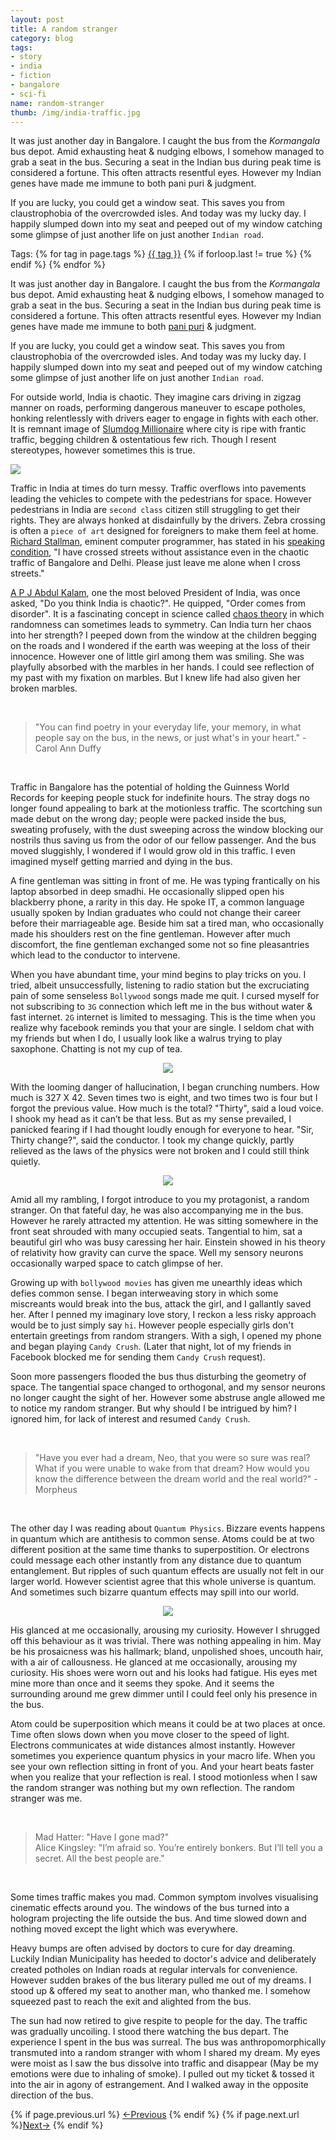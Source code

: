 ```yaml
---
layout: post
title: A random stranger
category: blog
tags:
- story 
- india 
- fiction
- bangalore
- sci-fi
name: random-stranger
thumb: /img/india-traffic.jpg
---
```


<p>It was just another day in Bangalore. I caught the bus from the <i>Kormangala</i> bus depot. Amid exhausting heat & nudging elbows, I somehow managed to grab a seat in the bus. Securing a seat in the Indian bus during peak time is considered a fortune. This often attracts resentful eyes. However my Indian genes have made me immune to both pani puri & judgment.</p>


If you are lucky, you could get a window seat. This saves you from claustrophobia of the overcrowded isles. And today was my lucky day. I happily slumped down into my seat and peeped out of my window catching some glimpse of just another life on just another `Indian road`.<!-- truncate_here -->

<p>Tags: {% for tag in page.tags %} <a class="mytag" href="/tag/{{ tag }}" title="View posts tagged with &quot;{{ tag }}&quot;">{{ tag }}</a>  {% if forloop.last != true %} {% endif %} {% endfor %} </p>

It was just another day in Bangalore. I caught the bus from the *Kormangala* bus depot. Amid exhausting heat & nudging elbows, I somehow managed to grab a seat in the bus. Securing a seat in the Indian bus during peak time is considered a fortune. This often attracts resentful eyes. However my Indian genes have made me immune to both [pani puri](https://en.wikipedia.org/wiki/Panipuri) & judgment. 

If you are lucky, you could get a window seat. This saves you from claustrophobia of the overcrowded isles. And today was my lucky day. I happily slumped down into my seat and peeped out of my window catching some glimpse of just another life on just another `Indian road`.

For outside world, India is chaotic. They imagine cars driving in zigzag manner on roads, performing dangerous maneuver to escape potholes, honking relentlessly with drivers eager to engage in fights with each other. It is remnant image of [Slumdog Millionaire](https://en.wikipedia.org/wiki/Slumdog_Millionaire) where city is ripe with frantic traffic, begging children & ostentatious few rich. Though I resent stereotypes, however sometimes this is true.

<p> 
<img src="{{ root_url }}/img/india-traffic.jpg" >
</p>

Traffic in India at times do turn messy. Traffic overflows into pavements leading the vehicles to compete with the pedestrians for space. However pedestrians in India are `second class` citizen still struggling to get their rights. They are always honked at disdainfully by the drivers. Zebra crossing is often a `piece of art` designed for foreigners to make them feel at home. [Richard Stallman](https://en.wikipedia.org/wiki/Richard_Stallman), eminent computer programmer, has stated in his [speaking condition](https://github.com/ddol/rre-rms/blob/master/rider.txt), "I have crossed streets without assistance even in the chaotic traffic of Bangalore and Delhi. Please just leave me alone when I cross streets."


[A P J Abdul Kalam](https://en.wikipedia.org/wiki/A._P._J._Abdul_Kalam), one the most beloved President of India, was once asked, "Do you think India is chaotic?". He quipped, "Order comes from disorder". It is a fascinating concept in science called [chaos theory](https://en.wikipedia.org/wiki/Chaos_theory) in which randomness can sometimes leads to symmetry. Can India turn her chaos into her strength? I peeped down from the window at the children begging on the roads and I wondered if the earth was weeping at the loss of their innocence. However one of little girl among them was smiling. She was playfully absorbed with the marbles in her hands. I could see reflection of my past with my fixation on marbles. But I knew life had also given her broken marbles.

<br> 
<blockquote>
"You can find poetry in your everyday life, your memory, in what people say on the bus, in the news, or just what's in your heart." - Carol Ann Duffy 
</blockquote>
<br>

Traffic in Bangalore has the potential of holding the Guinness World Records for keeping people stuck for indefinite hours. The stray dogs no longer found appealing to bark at the motionless traffic. The scortching sun made debut on the wrong day; people were packed inside the bus, sweating profusely, with the dust sweeping across the window blocking our nostrils thus saving us from the odor of our fellow passenger. And the bus moved sluggishly, I wondered if I would grow old in this traffic. I even imagined myself getting married and dying in the bus.

A fine gentleman was sitting in front of me. He was typing frantically on his laptop absorbed in deep smadhi. He occasionally slipped open his blackberry phone, a rarity in this day. He spoke IT, a common language usually spoken by Indian graduates who could not change their career before their marriageable age. Beside him sat a tired man, who occasionally made his shoulders rest on the fine gentleman. However after much discomfort, the fine gentleman exchanged some not so fine pleasantries which lead to the conductor to intervene.

When you have abundant time, your mind begins to play tricks on you. I tried, albeit unsuccessfully, listening to radio station but the excruciating pain of some senseless `Bollywood` songs made me quit. I cursed myself for not subscribing to `3G` connection which left me in the bus without water & fast internet. `2G` internet is limited to messaging. This is the time when you realize why facebook reminds you that your are single. I seldom chat with my friends but when I do, I usually look like a walrus trying to play saxophone. Chatting is not my cup of tea.

<p> 
<center>
<img src="{{ root_url }}/img/walrus.jpg" >
</center>
</p>

With the looming danger of hallucination, I began crunching numbers. How much is 327 X 42. Seven times two is eight, and two times two is four but I forgot the previous value. How much is the total? "Thirty", said a loud voice. I shook my head as it can’t be that less. But as my sense prevailed, I panicked fearing if I had thought loudly enough for everyone to hear. "Sir, Thirty change?", said the conductor. I took my change quickly, partly relieved as the laws of the physics were not broken and I could still think quietly.

<p> 
<center>
<img src="{{ root_url }}/img/laws-physics.gif" >
</center>
</p>

Amid all my rambling, I forgot introduce to you my protagonist, a random stranger. On that fateful day, he was also accompanying me in the bus. However he rarely attracted my attention. He was sitting somewhere in the front seat shrouded with many occupied seats. Tangential to him, sat a beautiful girl who was busy caressing her hair. Einstein showed in his theory of relativity how gravity can curve the space. Well my sensory neurons occasionally warped space to catch glimpse of her. 

Growing up  with `bollywood movies` has given me unearthly ideas which defies common sense. I began interweaving story in which some miscreants would break into the bus, attack the girl, and I gallantly saved her. After I penned my imaginary love story, I reckon a less risky approach would be to just simply say `hi`. However people especially girls don't entertain greetings from random strangers. With a sigh, I opened my phone and began playing `Candy Crush`. (Later that night, lot of my friends in Facebook blocked me for sending them `Candy Crush` request). 

Soon more passengers flooded the bus thus disturbing the geometry of space. The tangential space changed to orthogonal, and my sensor neurons no longer caught the sight of her. However some abstruse angle allowed me to notice my random stranger. But why should I be intrigued by him? I ignored him, for lack of interest and resumed `Candy Crush`.

<br>
<blockquote>
"Have you ever had a dream, Neo, that you were so sure was real? What if you were unable to wake from that dream? How would you know the difference between the dream world and the real world?" - Morpheus
</blockquote>
<br>

The other day I was reading about `Quantum Physics`. Bizzare events happens in quantum which are antithesis to common sense. Atoms could be at two different position at the same time thanks to superpostition. Or electrons could message each other instantly from any distance due to quantum entanglement. But ripples of such quantum effects are usually not felt in our larger world. However scientist agree that this whole universe is quantum. And sometimes such bizarre quantum effects may spill into our world. 

<p> 
<center>
<img src="{{ root_url }}/img/atom-superposition.jpg" >
</center>
</p>

His glanced at me occasionally, arousing my curiosity. However I shrugged off this behaviour as it was trivial. There was nothing appealing in him. May be his prosaicness was his hallmark; bland, unpolished shoes, uncouth hair, with a air of callousness. He glanced at me occasionally, arousing my curiosity. His shoes were worn out and his looks had fatigue. His eyes met mine more than once and it seems they spoke. And it seems the surrounding around me grew dimmer until I could feel only his presence in the bus. 

Atom could be superposition which means it could be at two places at once. Time often slows down when you move closer to the speed of light. Electrons communicates at wide distances almost instantly. However sometimes you experience quantum physics in your macro life. When you see your own reflection sitting in front of you. And your heart beats faster when you realize that your reflection is real. I stood motionless when I saw the random stranger was nothing but my own reflection. The random stranger was me. 

<br> 
<blockquote>
Mad Hatter: "Have I gone mad?" <br>
Alice Kingsley: "I’m afraid so. You’re entirely bonkers. But I’ll tell you a secret. All the best people are."
</blockquote>
<br>

Some times traffic makes you mad. Common symptom involves visualising cinematic effects around you. The windows of the bus turned into a hologram projecting the life outside the bus. And time slowed down and nothing moved except the light which was everywhere. 

Heavy bumps are often advised by doctors to cure for day dreaming. Luckily Indian Municipality has heeded to doctor's advice and deliberately created potholes on Indian roads at regular intervals for convenience. However sudden brakes of the bus literary pulled me out of my dreams. I stood up & offered my seat to another man, who thanked me. I somehow squeezed past to reach the exit and alighted from the bus.

The sun had now retired to give respite to people for the day. The traffic was gradually uncoiling. I stood there watching the bus depart. The experience I spent in the bus was surreal. The bus was anthropomorphically transmuted into a random stranger with whom I shared my dream. My eyes were moist as I saw the bus dissolve into traffic and disappear (May be my emotions were due to inhaling of smoke). I pulled out my ticket & tossed it into the air in agony of estrangement. And I walked away in the opposite direction of the bus. 

<nav class="pagination clear" style="padding-bottom:20px;">
{% if page.previous.url %} <a class="prev-item" href="{{page.previous.url}}" title="Previous Post: {{page.previous.title}}">&larr;Previous</a>   {% endif %}  {% if page.next.url %}<a class="next-item" href="{{page.next.url}}" title="Next Post: {{page.next.title}}">Next&rarr;</a>         {% endif %}
</nav>

